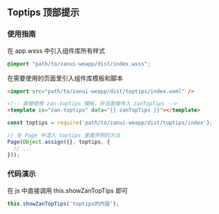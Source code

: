 ## Toptips 顶部提示

### 使用指南
在 app.wxss 中引入组件库所有样式
```css
@import "path/to/zanui-weapp/dist/index.wxss";
```

在需要使用的页面里引入组件库模板和脚本
```html
<import src="path/to/zanui-weapp/dist/toptips/index.wxml" />

<!-- 直接使用 zan-toptips 模板，并且直接传入 zanTopTips -->
<template is="zan-toptips" data="{{ zanTopTips }}"></template>
```
```js
const toptips = require('path/to/zanui-weapp/dist/toptips/index');

// 在 Page 中混入 toptips 里面声明的方法
Page(Object.assign({}, toptips, {
  // ...
}));
```

### 代码演示
在 js 中直接调用 this.showZanTopTips 即可
```js
this.showZanTopTips('toptips的内容');
```
